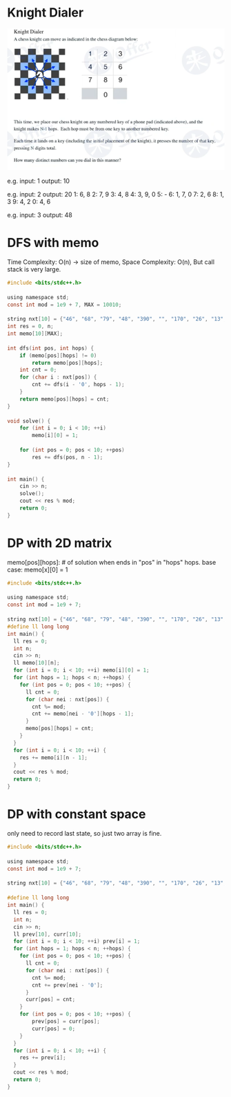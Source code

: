 # Knight Dialer

![Screen Shot 2020-05-23 at 4.06.25 PM.png](resources/74AB6AC5D113612CC9187F044CF0C55A.png)

e.g.
input: 1 output: 10

e.g.
input: 2 output: 20
1: 6, 8
2: 7, 9
3: 4, 8
4: 3, 9, 0
5: -
6: 1, 7, 0
7: 2, 6
8: 1, 3
9: 4, 2
0: 4, 6

e.g.
input: 3 output: 48

# DFS with memo

Time Complexity: O(n) -> size of memo, Space Complexity: O(n), But call stack is very large.

```c
#include <bits/stdc++.h>

using namespace std;
const int mod = 1e9 + 7, MAX = 10010;

string nxt[10] = {"46", "68", "79", "48", "390", "", "170", "26", "13", "42"};
int res = 0, n;
int memo[10][MAX];

int dfs(int pos, int hops) {
	if (memo[pos][hops] != 0)
		return memo[pos][hops];
	int cnt = 0;
	for (char i : nxt[pos]) {
		cnt += dfs(i - '0', hops - 1);
	}
	return memo[pos][hops] = cnt;
}

void solve() {
	for (int i = 0; i < 10; ++i)
		memo[i][0] = 1;
	
	for (int pos = 0; pos < 10; ++pos)
		res += dfs(pos, n - 1);
}

int main() {
	cin >> n;
	solve();
	cout << res % mod;
	return 0;
}
```

# DP with 2D matrix

memo[pos][hops]: # of solution when ends in "pos" in "hops" hops.
base case: memo[x][0] = 1

```c
#include <bits/stdc++.h>

using namespace std;
const int mod = 1e9 + 7;

string nxt[10] = {"46", "68", "79", "48", "390", "", "170", "26", "13", "42"};
#define ll long long
int main() {
  ll res = 0;
  int n;
  cin >> n;
  ll memo[10][n];
  for (int i = 0; i < 10; ++i) memo[i][0] = 1;
  for (int hops = 1; hops < n; ++hops) {
    for (int pos = 0; pos < 10; ++pos) {
      ll cnt = 0;
      for (char nei : nxt[pos]) {
        cnt %= mod;
        cnt += memo[nei - '0'][hops - 1];
      }
      memo[pos][hops] = cnt;
    }
  }
  for (int i = 0; i < 10; ++i) {
    res += memo[i][n - 1];
  }
  cout << res % mod;
  return 0;
}
```

# DP with constant space

only need to record last state, so just two array is fine.

```c
#include <bits/stdc++.h>

using namespace std;
const int mod = 1e9 + 7;

string nxt[10] = {"46", "68", "79", "48", "390", "", "170", "26", "13", "42"};

#define ll long long
int main() {
  ll res = 0;
  int n;
  cin >> n;
  ll prev[10], curr[10];
  for (int i = 0; i < 10; ++i) prev[i] = 1;
  for (int hops = 1; hops < n; ++hops) {
    for (int pos = 0; pos < 10; ++pos) {
      ll cnt = 0;
      for (char nei : nxt[pos]) {
        cnt %= mod;
        cnt += prev[nei - '0'];
      }
      curr[pos] = cnt;
    } 
    for (int pos = 0; pos < 10; ++pos) {
    	prev[pos] = curr[pos];
    	curr[pos] = 0;
    }
  }
  for (int i = 0; i < 10; ++i) {
    res += prev[i];
  }
  cout << res % mod;
  return 0;
}
```